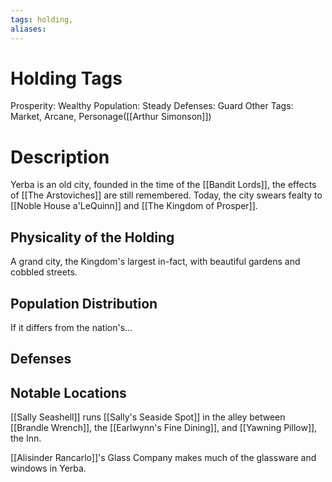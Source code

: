 ```yaml
---
tags: holding,
aliases:
---
```


# Holding Tags
Prosperity: Wealthy
Population: Steady
Defenses: Guard
Other Tags: Market, Arcane, Personage([[Arthur Simonson]])

# Description
Yerba is an old city, founded in the time of the [[Bandit Lords]], the effects of [[The Arstoviches]] are still remembered. Today, the city swears fealty to [[Noble House a'LeQuinn]] and [[The Kingdom of Prosper]].

## Physicality of the Holding
A grand city, the Kingdom's largest in-fact, with beautiful gardens and cobbled streets.
## Population Distribution
If it differs from the nation's...

## Defenses

## Notable Locations
[[Sally Seashell]] runs [[Sally's Seaside Spot]] in the alley between [[Brandle Wrench]], the [[Earlwynn's Fine Dining]], and [[Yawning Pillow]], the Inn.

[[Alisinder Rancarlo]]'s Glass Company makes much of the glassware and windows in Yerba.

